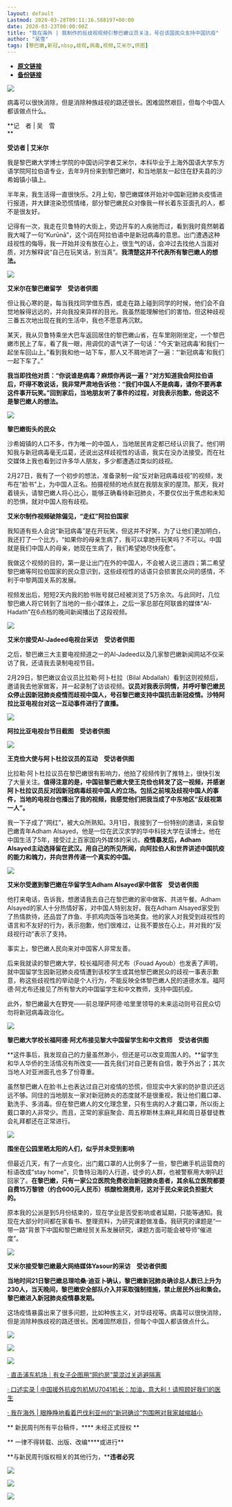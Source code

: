 ```yaml
---
layout: default
Lastmod: 2020-03-28T09:11:16.588197+00:00
date: 2020-03-23T00:00:00Z
title: "我在海外 | 我制作的反歧视视频引黎巴嫩议员关注，号召该国民众支持中国抗疫"
author: "吴雪"
tags: [黎巴嫩,新冠,nbsp,歧视,病毒,视频,艾米尔,供图]
---
```


* [**原文链接**](https://mp.weixin.qq.com/s/41BnXcCVDawjbl1HW1UO1A)
* [**备份链接**](http://archive.ph/fsBoE)


![](/images/post/4c42c553070db3539d04a7c157f4313d.jpg)

病毒可以很快消除，但是消除种族歧视的路还很长。困难固然艰巨，但每个中国人都该做点什么。

**记　者 | 吴　雪  
**

**受访者 | 艾米尔**

我是黎巴嫩大学博士学院的中国访问学者艾米尔，本科毕业于上海外国语大学东方语学院阿拉伯语专业，去年9月份来到黎巴嫩时，和当地朋友一起住在舒夫县的沙希姆镇小镇上。

半年来，我生活得一直很快乐。2月上旬，黎巴嫩媒体开始对中国新冠肺炎疫情进行报道，并大肆渲染恐慌情绪，部分黎巴嫩民众对像我一样长着东亚面孔的人，都不是很友好。

记得有一次，我走在贝鲁特的大街上，旁边开车的人疾驰而过，看到我时竟然朝着我大喊了一句“Kurūnā”，这个词在阿拉伯语中是新冠病毒的意思。出门遭遇这种歧视性的侮辱，我一开始并没有放在心上，很生气的话，会冲过去找他人当面对质，对方解释说“自己在玩笑话，别当真”。**我清楚这并不代表所有黎巴嫩人的想法。**

![](/images/post/ffc4bf0d3b75700461a82f50d20f5dc7.jpg)

**艾米尔在黎巴嫩留学　受访者供图**  

但让我心寒的是，每当我找同学借东西，或走在路上碰到同学的时候，他们会不自觉地躲得远远的，并向我投来异样的目光。我虽然能理解他们的害怕，但这种歧视三番五次地出现在我的生活中，我也不愿意再沉默。

某天，我从贝鲁特乘坐大巴车返回居住的黎巴嫩山省，在车里刚刚坐定，一个黎巴嫩市民上了车，看了我一眼，用调侃的语气讲了一句话：“今天‘新冠病毒’和我们一起坐车回山上。”看到我和他一站下车，那人又不屑地讲了一遍：“‘新冠病毒’和我们一起下车了。”

**我当即找他对质：“你说谁是病毒？麻烦你再说一遍？”对方知道我会阿拉伯语后，吓得不敢说话，我非常严肃地告诉他：“我们中国人不是病毒，请你不要再拿这件事开玩笑。”回到家后，当地朋友听了事件的过程，对我表示抱歉，他说这不是黎巴嫩人的想法。**

![](/images/post/baf5a80171cde46292bd335ceca81464.jpg)

**黎巴嫩街头的民众**  

沙希姆镇的人口不多，作为唯一的中国人，当地居民肯定都已经认识我了。他们明知我与新冠病毒毫无瓜葛，还说出这样歧视性的话语，我实在没办法接受。而在社交媒体上我也看到过许多华人朋友，多少都遭遇过类似的歧视。

2月27日，我有了一个初步的想法，准备录制一段“反对新冠病毒歧视”的视频，发布在“脸书”上，为中国人正名。拍摄视频的地点就在我朋友家的屋顶。那天，我对着镜头，请黎巴嫩人将心比心，能够正确看待新冠肺炎，不要仅仅出于焦虑和未知的恐惧，就对中国人抱有歧视。

**艾米尔制作视频破除偏见，“走红”阿拉伯国家**  

我知道有些人会说“新冠病毒”是在开玩笑，但这并不好笑，为了让他们更加明白，我还打了一个比方，“如果你的母亲生病了，我可以拿她开玩笑吗？不可以。中国就是我们中国人的母亲，她现在生病了，我们希望她尽快痊愈”。

我做这个视频的目的，第一是让出门在外的中国人，不会被人说三道四；第二希望黎巴嫩等阿拉伯国家的民众意识到，这些歧视性的话语只会损害民众间的感情，不利于中黎两国关系的发展。

视频发出后，短短2天内我的脸书账号就已经被浏览了5万余次。与此同时，几位黎巴嫩人将它转到了当地的一些小媒体上，之后一家总部在阿联酋的媒体“Al-Hadath”在6点档的晚间新闻播出了这段视频。

![](/images/post/aee377b7ba7b95d73078bb61b5218a0a.jpg)

**艾米尔接受Al-Jadeed电视台采访　受访者供图**  

之后，黎巴嫩三大主要电视频道之一的Al-Jadeed以及几家黎巴嫩新闻网站不仅采访了我，还请我去录制电视节目。

2月29日，黎巴嫩议会议员比拉勒·阿卜杜拉（Bilal Abdallah）看到这则视频后，邀请我去他家做客，并一起录制了访谈视频。**议员对我表示同情，并呼吁黎巴嫩民众停止因新冠肺炎疫情而歧视中国人，号召黎巴嫩支持中国抗击新冠疫情。沙特阿拉比亚电视台对这一互动事件进行了直播。**

![](/images/post/c78afe4174aec4227a4b2a1f8e2d9fb8.jpg)

**阿拉比亚电视台节目截图　受访者供图**  

![](/images/post/559b3c514c60f40725232728247f56b5.jpg)

**王克俭大使与阿卜杜拉议员的互动　受访者供图**  

比拉勒·阿卜杜拉议员在黎巴嫩很有影响力，他拍了视频传到了推特上，很快引发了大量关注。**值得注意的是，中国驻黎巴嫩大使王克俭也转发了这一视频，并感谢阿卜杜拉议员反对因新冠病毒歧视中国人的立场。包括之前埃及歧视中国人的事件，当地的电视台也播出了我的视频，我感觉他们把我当成了中东地区“反歧视第一人”。**

我一下子成了“网红”，被大众所熟知。3月1日，我接到了一份特别的邀请，来自黎巴嫩青年Adham Alsayed，他是一位在武汉求学的华中科技大学在读博士。他在中国生活了5年，接受过上百家国内外媒体的采访。**疫情暴发后，Adham Alsayed主动选择留在武汉。用自己的所见所闻，向阿拉伯人和世界讲述中国抗疫的能力和魄力，并向世界传递一个真实的中国。**

![](/images/post/c4289fa56f7c79c0fc6276f73083c798.jpg)

**艾米尔受邀到黎巴嫩在华留学生Adham Alsayed家中做客　受访者供图**  

他打来电话，告诉我，想邀请我去自己在黎巴嫩的家中做客、共进午餐。Adham Alsayed的家人十分热情好客，对中国人特别友好。我在Adham Alsayed家受到了热情款待，还品尝了炸鱼、手抓鸡肉饭等当地美食。他的家人对我受到歧视性的语言和不友好的行为，表示抱歉，他们很难过，让我不要放在心上，并对我的“反歧视行动”表示了支持。

事实上，黎巴嫩人民向来对中国客人非常友善。

后来我就读的黎巴嫩大学，校长福阿德·阿尤布（Fouad Ayoub）也发表了声明，就中国留学生因新冠肺炎疫情遭到该校学生或其他黎巴嫩民众的歧视一事表示歉意，称这些歧视性的举动是个人行为，不能反映全体黎巴嫩人民的道德水准。福阿德·阿尤布还接见了所有黎大的中国留学生和中文教师，支持中国抗疫。

此外，黎巴嫩最大在野党——前总理萨阿德·哈里里领导的未来运动则号召民众切勿将新冠病毒政治化。

![](/images/post/72a934c0b7b482b603598b11f9d644dd.jpg)

**黎巴嫩大学校长福阿德·阿尤布接见黎大中国留学生和中文教师　受访者供图**  

**这件事后，我发现自己的力量虽然渺小，但还是可以改变周围人的。**留学生和华人华侨的生活情况有所改变——首先我们对自己更有自信，敢于外出了；其次当地人对亚洲面孔也多了份尊重。

虽然黎巴嫩人在脸书上也表达过自己对疫情的恐慌，但现实中大家的防护意识还远远不够。同住的当地朋友一家对新冠肺炎的态度就不是很重视，我让他们戴口罩、勤洗手、多消毒。但在黎巴嫩人的文化理念里，只有生病的人才戴口罩，所以街上戴口罩的人非常少。而且，正常的家庭聚会、周五穆斯林主麻礼拜和周日基督徒教会礼拜都还在正常进行。

![](/images/post/74efa7e88db11e5fa681dbfd7fa18e43.jpg)

**围坐在公园里晒太阳的人们，似乎并未受到影响**  

但最近几天，有了一点变化，出门戴口罩的人比例多了一些，黎巴嫩手机运营商的标语改成“stay home”，贝鲁特沿海的人行道，徒步的人群，也被警察用大喇叭赶回家了。**在黎巴嫩，只有一家公立医院免费收治新冠肺炎患者，其余私立医院都要自费15万黎镑（约合600元人民币）核酸检测费用，这对于民众来说负担挺大的。**

原本我的公派是到5月份结束的，现在学业是否受影响或者延期，只能等通知。我现在大部分时间都在家看书、整理资料，为研究课题做准备。我研究的课题是“一带一路”背景下中国和黎巴嫩经贸关系发展研究，课题方面可能会被导师“催进度”。

![](/images/post/76e29b030811307aba573ff5ff4ce88d.jpg)

**艾米尔接受黎巴嫩最大网络媒体Yasour的采访　受访者供图**  

**当地时间21日黎巴嫩总理哈桑·迪亚卜确认，黎巴嫩新冠肺炎确诊总人数已上升为230人，当天晚间，黎巴嫩安全部队介入并采取强制措施，禁止居民外出和集会。黎巴嫩进入新冠肺炎疫情暴发期。**

这场疫情暴露出来了很多问题，比如种族主义，对华歧视等。病毒可以很快消除，但是消除种族歧视的路还很长。困难固然艰巨，但每个中国人都该做点什么。

![](/images/post/d8ca61a3dfcf9a9aa170b58d4b6eeb42.jpg)

![](/images/post/6f1a77f043f1922e8f8cbc65833ffe0b.jpg)

  

![](/images/post/9b9f59f87ccb0e7aa7587886d34765a8.jpg)

  

[· 直击浦东机场｜有女子企图用“网约房”蒙混过关逃避隔离](http://mp.weixin.qq.com/s?__biz=MTUzMDQzNjMwMQ==&mid=2652827610&idx=1&sn=bd64c3ae393e3644dbed739d5ffd5769&chksm=68ed22785f9aab6e95e57e5a44a59a7425793179ad4d6e541e81f9dc754237fe763728de67c3&scene=21#wechat_redirect)

[· 口述实录 | 中国援外抗疫包机MU7041机长：加油，意大利！请照顾好我们的医生](http://mp.weixin.qq.com/s?__biz=MTUzMDQzNjMwMQ==&mid=2652827692&idx=1&sn=8a55c7f3c34203c19bd062bba898a613&chksm=68ed3d8e5f9ab49819959db0c74081224eb3dae03438fe6663ae828133db5375beffb6ba36fe&scene=21#wechat_redirect)

[· 我在海外 | 眼睁睁地看着巴伐利亚州的“新冠确诊”包围圈对我家越缩越小](http://mp.weixin.qq.com/s?__biz=MTUzMDQzNjMwMQ==&mid=2652827683&idx=1&sn=bd2294d3d9ec2270dd7230c20e0828ee&chksm=68ed3d815f9ab497306b1df44b95ec1227434eed92bc672342e6dc79a42a11ae17cc1e3232b6&scene=21#wechat_redirect)

** 新民周刊所有平台稿件，**** 未经正式授权 **

** 一律不得转载、出版、改编****或进行**

**与新民周刊版权相关的其他行为，****违者必究**

![](/images/post/07f86f6a14e82585e985c9276d89fb12.jpg)

![](/images/post/7448da8b79bf5458122fe86486573980.jpg)

![](/images/post/d2ba1d85653321a4dcf6959740c63cf6.jpg)

